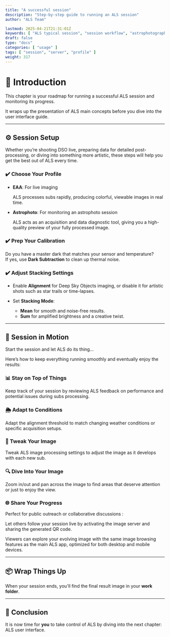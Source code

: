 ```yaml
---
title: "A successful session"
description: "Step-by-step guide to running an ALS session"
author: "ALS Team"

lastmod: 2025-04-21T21:31:01Z
keywords: [ "ALS typical session", "session workflow", "astrophotography guide" ]
draft: false
type: "docs"
categories: [ "usage" ]
tags: [ "session", "server", "profile" ]
weight: 317
---
```


# 📘 Introduction

This chapter is your roadmap for running a successful ALS session and monitoring its progress.

It wraps up the presentation of ALS main concepts before you dive into the user interface guide.

---

## ⚙️ Session Setup

Whether you’re shooting DSO live, preparing data for detailed post-processing, or diving into something more artistic, 
these steps will help you get the best out of ALS every time.

### ✔️ Choose Your Profile

<div class="row">
<div class="col-md-6">

- **EAA**: For live imaging

  ALS processes subs rapidly, producing colorful, viewable images in real time.

</div>

<div class="col-md-6">

- **Astrophoto**: For monitoring an astrophoto session

  ALS acts as an acquisition and data diagnostic tool, giving you a high-quality preview of your fully processed image.

</div>
</div>

### ✔️ Prep Your Calibration

Do you have a master dark that matches your sensor and temperature?  
If yes, use **Dark Subtraction** to clean up thermal noise.

### ✔️ Adjust Stacking Settings

- Enable **Alignment** for Deep Sky Objects imaging, or disable it for artistic shots such as star trails or time-lapses.

- Set **Stacking Mode**:
    - **Mean** for smooth and noise-free results.
    - **Sum** for amplified brightness and a creative twist.

---

## 🚀 Session in Motion

Start the session and let ALS do its thing... 

Here’s how to keep everything running smoothly and eventually enjoy the results:

### 📊 Stay on Top of Things

Keep track of your session by reviewing ALS feedback on performance and potential issues during subs processing.

### 🌦️ Adapt to Conditions

Adapt the alignment threshold to match changing weather conditions or specific acquisition setups.

### 🎨 Tweak Your Image

Tweak ALS image processing settings to adjust the image as it develops with each new sub.

### 🔍 Dive Into Your Image

Zoom in/out and pan across the image to find areas that deserve attention or just to enjoy the view.

### 🌐 Share Your Progress

Perfect for public outreach or collaborative discussions :

Let others follow your session live by activating the image server and sharing the generated QR code. 

Viewers can explore your evolving image with the same image browsing features as the main ALS app, optimized for both 
desktop and mobile devices. 

---

## 📦 Wrap Things Up

When your session ends, you'll find the final result image in your **work folder**.

---

## 🎯 Conclusion

It is now time for **you** to take control of ALS by diving into the next chapter: ALS user interface.
